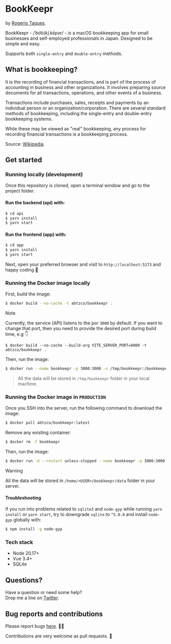 # BookKeepr

by [Rogerio Taques](https://x.com/rogeriotaques).

BookKeepr - _/ˈbo͝o(k)ˌkēpər/_ - is a macOS bookkeeping app for small businesses and self-employed professionals in Japan. Designed to be simple and easy.

Supports both `single-entry` and `double-entry` methods.

## What is bookkeeping?

It is the recording of financial transactions, and is part of the process of accounting in business and other organizations. It involves preparing source documents for all transactions, operations, and other events of a business.

Transactions include purchases, sales, receipts and payments by an individual person or an organization/corporation. There are several standard methods of bookkeeping, including the single-entry and double-entry bookkeeping systems.

While these may be viewed as "real" bookkeeping, any process for recording financial transactions is a bookkeeping process.

Source: [Wikipedia](https://en.wikipedia.org/wiki/Bookkeeping).

## Get started

### Running locally (development)

Once this repository is cloned, open a terminal window and go to the project folder.

#### Run the backend (api) with:

```sh
$ cd api
$ yarn install
$ yarn start
```

#### Run the frontend (app) with:

```sh
$ cd app
$ yarn install
$ yarn start
```

Next, open your preferred browser and visit to `http://localhost:5173` and happy coding 🤘

### Running the Docker image locally

First, build the image:

```sh
$ docker build --no-cache -t abtzco/bookkeepr .
```

> [!NOTE]
> Currently, the service (API) listens to the por `3000` by default. If you want to change that port,
> then you need to provide the desired port during build time, e.g 👇
>
> ``` $ docker build --no-cache --build-arg VITE_SERVER_PORT=8000 -t abtzco/bookkeepr . ```

Then, run the image:

```sh
$ docker run --name bookkeepr -p 3000:3000 -v /tmp/bookkeepr:/bookkeeper/api/data abtzco/bookkeepr:latest
```

> All the data will be stored in `/tmp/bookkeepr` folder in your local machine.

### Running the Docker image in `PRODUCTION `

Once you SSH into the server, run the following command to download the image:

```sh
$ docker pull abtzco/bookkeepr:latest
```

Remove any existing container:

```sh
$ docker rm -f bookkeepr
```

Then, run the image:

```sh
$ docker run -d --restart unless-stopped --name bookkeepr -p 3000:3000 -v /home/<USER>/bookkeepr/data:/bookkeeper/api/data abtzco/bookkeepr:latest
```

> [!WARNING]
> All the data will be stored in `/home/<USER>/bookkeepr/data` folder in your server.

#### Troubleshooting

If you run into problems related to `sqlite3` and `node-gyp` while running `yarn install` or `yarn start`, try to downgrade `sqlite` to `^5.0.0` and install `node-gyp` globally with:

```sh
$ npm install -g node-gyp
```

### Tech stack

- Node 20.17+
- Vue 3.4+
- SQLite

## Questions?

Have a question or need some help? <br>
Drop me a line on [Twitter](https://twitter.com/rogeriotaques).

## Bug reports and contributions

Please report bugs [here](https://github.com/rogeriotaques/bookkeepr/issues). 🙇‍♂️

Contributions are very welcome as pull requests. 🙏
